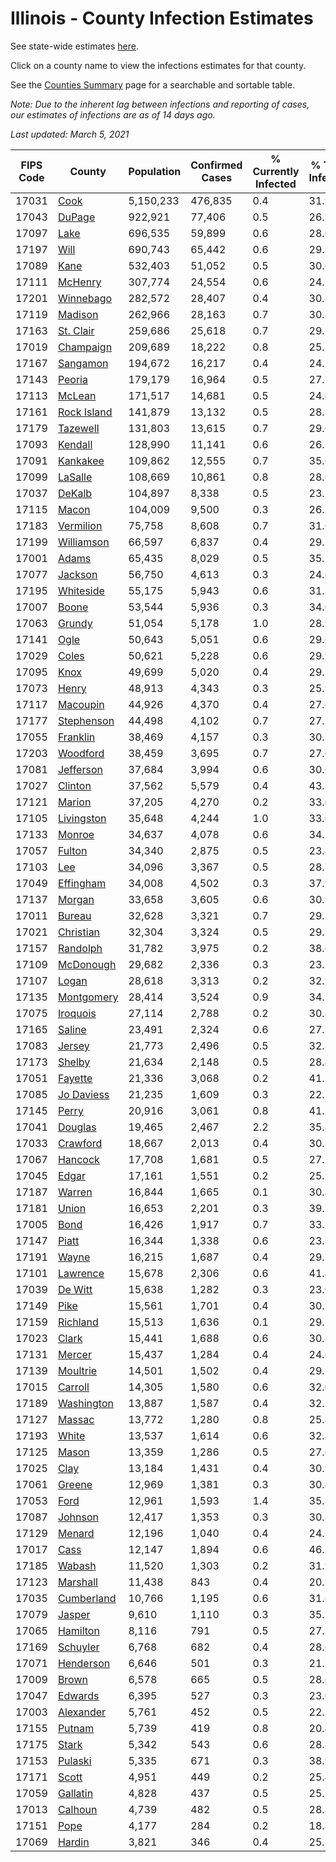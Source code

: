 # Illinois - County Infection Estimates

See state-wide estimates [here](/infections/us-il).

Click on a county name to view the infections estimates for that county.

See the [Counties Summary](/infections/summary-counties) page for a searchable and sortable table.

*Note: Due to the inherent lag between infections and reporting of cases, our estimates of infections are as of 14 days ago.*

*Last updated: March 5, 2021*

|   FIPS Code |                     County |   Population |   Confirmed Cases |   % Currently Infected |   % Total Infected |
|-------------|----------------------------|--------------|-------------------|------------------------|--------------------|
|       17031 |               [Cook](cook) |    5,150,233 |           476,835 |                    0.4 |               31.9 |
|       17043 |           [DuPage](dupage) |      922,921 |            77,406 |                    0.5 |               26.5 |
|       17097 |               [Lake](lake) |      696,535 |            59,899 |                    0.6 |               28.6 |
|       17197 |               [Will](will) |      690,743 |            65,442 |                    0.6 |               29.7 |
|       17089 |               [Kane](kane) |      532,403 |            51,052 |                    0.5 |               30.6 |
|       17111 |         [McHenry](mchenry) |      307,774 |            24,554 |                    0.6 |               24.2 |
|       17201 |     [Winnebago](winnebago) |      282,572 |            28,407 |                    0.4 |               30.8 |
|       17119 |         [Madison](madison) |      262,966 |            28,163 |                    0.7 |               30.8 |
|       17163 |     [St. Clair](st.-clair) |      259,686 |            25,618 |                    0.7 |               29.1 |
|       17019 |     [Champaign](champaign) |      209,689 |            18,222 |                    0.8 |               25.2 |
|       17167 |       [Sangamon](sangamon) |      194,672 |            16,217 |                    0.4 |               24.2 |
|       17143 |           [Peoria](peoria) |      179,179 |            16,964 |                    0.5 |               27.1 |
|       17113 |           [McLean](mclean) |      171,517 |            14,681 |                    0.5 |               24.6 |
|       17161 | [Rock Island](rock-island) |      141,879 |            13,132 |                    0.5 |               28.1 |
|       17179 |       [Tazewell](tazewell) |      131,803 |            13,615 |                    0.7 |               29.0 |
|       17093 |         [Kendall](kendall) |      128,990 |            11,141 |                    0.6 |               26.2 |
|       17091 |       [Kankakee](kankakee) |      109,862 |            12,555 |                    0.7 |               35.6 |
|       17099 |         [LaSalle](lasalle) |      108,669 |            10,861 |                    0.8 |               28.6 |
|       17037 |           [DeKalb](dekalb) |      104,897 |             8,338 |                    0.5 |               23.5 |
|       17115 |             [Macon](macon) |      104,009 |             9,500 |                    0.3 |               26.7 |
|       17183 |     [Vermilion](vermilion) |       75,758 |             8,608 |                    0.7 |               31.6 |
|       17199 |   [Williamson](williamson) |       66,597 |             6,837 |                    0.4 |               29.2 |
|       17001 |             [Adams](adams) |       65,435 |             8,029 |                    0.5 |               35.1 |
|       17077 |         [Jackson](jackson) |       56,750 |             4,613 |                    0.3 |               24.6 |
|       17195 |     [Whiteside](whiteside) |       55,175 |             5,943 |                    0.6 |               31.5 |
|       17007 |             [Boone](boone) |       53,544 |             5,936 |                    0.3 |               34.0 |
|       17063 |           [Grundy](grundy) |       51,054 |             5,178 |                    1.0 |               28.9 |
|       17141 |               [Ogle](ogle) |       50,643 |             5,051 |                    0.6 |               29.6 |
|       17029 |             [Coles](coles) |       50,621 |             5,228 |                    0.6 |               29.9 |
|       17095 |               [Knox](knox) |       49,699 |             5,020 |                    0.4 |               29.1 |
|       17073 |             [Henry](henry) |       48,913 |             4,343 |                    0.3 |               25.9 |
|       17117 |       [Macoupin](macoupin) |       44,926 |             4,370 |                    0.4 |               27.6 |
|       17177 |   [Stephenson](stephenson) |       44,498 |             4,102 |                    0.7 |               27.2 |
|       17055 |       [Franklin](franklin) |       38,469 |             4,157 |                    0.3 |               30.5 |
|       17203 |       [Woodford](woodford) |       38,459 |             3,695 |                    0.7 |               27.0 |
|       17081 |     [Jefferson](jefferson) |       37,684 |             3,994 |                    0.6 |               30.6 |
|       17027 |         [Clinton](clinton) |       37,562 |             5,579 |                    0.4 |               43.8 |
|       17121 |           [Marion](marion) |       37,205 |             4,270 |                    0.2 |               33.0 |
|       17105 |   [Livingston](livingston) |       35,648 |             4,244 |                    1.0 |               33.6 |
|       17133 |           [Monroe](monroe) |       34,637 |             4,078 |                    0.6 |               34.2 |
|       17057 |           [Fulton](fulton) |       34,340 |             2,875 |                    0.5 |               23.4 |
|       17103 |                 [Lee](lee) |       34,096 |             3,367 |                    0.5 |               28.7 |
|       17049 |     [Effingham](effingham) |       34,008 |             4,502 |                    0.3 |               37.9 |
|       17137 |           [Morgan](morgan) |       33,658 |             3,605 |                    0.6 |               30.9 |
|       17011 |           [Bureau](bureau) |       32,628 |             3,321 |                    0.7 |               29.1 |
|       17021 |     [Christian](christian) |       32,304 |             3,324 |                    0.5 |               29.5 |
|       17157 |       [Randolph](randolph) |       31,782 |             3,975 |                    0.2 |               38.6 |
|       17109 |     [McDonough](mcdonough) |       29,682 |             2,336 |                    0.3 |               23.2 |
|       17107 |             [Logan](logan) |       28,618 |             3,313 |                    0.2 |               32.9 |
|       17135 |   [Montgomery](montgomery) |       28,414 |             3,524 |                    0.9 |               34.5 |
|       17075 |       [Iroquois](iroquois) |       27,114 |             2,788 |                    0.2 |               30.8 |
|       17165 |           [Saline](saline) |       23,491 |             2,324 |                    0.6 |               27.5 |
|       17083 |           [Jersey](jersey) |       21,773 |             2,496 |                    0.5 |               32.8 |
|       17173 |           [Shelby](shelby) |       21,634 |             2,148 |                    0.5 |               28.4 |
|       17051 |         [Fayette](fayette) |       21,336 |             3,068 |                    0.2 |               41.2 |
|       17085 |   [Jo Daviess](jo-daviess) |       21,235 |             1,609 |                    0.3 |               22.2 |
|       17145 |             [Perry](perry) |       20,916 |             3,061 |                    0.8 |               41.2 |
|       17041 |         [Douglas](douglas) |       19,465 |             2,467 |                    2.2 |               35.8 |
|       17033 |       [Crawford](crawford) |       18,667 |             2,013 |                    0.4 |               30.3 |
|       17067 |         [Hancock](hancock) |       17,708 |             1,681 |                    0.5 |               27.1 |
|       17045 |             [Edgar](edgar) |       17,161 |             1,551 |                    0.2 |               25.7 |
|       17187 |           [Warren](warren) |       16,844 |             1,665 |                    0.1 |               30.8 |
|       17181 |             [Union](union) |       16,653 |             2,201 |                    0.3 |               39.5 |
|       17005 |               [Bond](bond) |       16,426 |             1,917 |                    0.7 |               33.1 |
|       17147 |             [Piatt](piatt) |       16,344 |             1,338 |                    0.6 |               23.3 |
|       17191 |             [Wayne](wayne) |       16,215 |             1,687 |                    0.4 |               29.2 |
|       17101 |       [Lawrence](lawrence) |       15,678 |             2,306 |                    0.6 |               41.4 |
|       17039 |         [De Witt](de-witt) |       15,638 |             1,282 |                    0.3 |               23.0 |
|       17149 |               [Pike](pike) |       15,561 |             1,701 |                    0.4 |               30.9 |
|       17159 |       [Richland](richland) |       15,513 |             1,636 |                    0.1 |               29.7 |
|       17023 |             [Clark](clark) |       15,441 |             1,688 |                    0.6 |               30.8 |
|       17131 |           [Mercer](mercer) |       15,437 |             1,284 |                    0.4 |               24.0 |
|       17139 |       [Moultrie](moultrie) |       14,501 |             1,502 |                    0.4 |               29.5 |
|       17015 |         [Carroll](carroll) |       14,305 |             1,580 |                    0.6 |               32.0 |
|       17189 |   [Washington](washington) |       13,887 |             1,587 |                    0.4 |               32.5 |
|       17127 |           [Massac](massac) |       13,772 |             1,280 |                    0.8 |               25.8 |
|       17193 |             [White](white) |       13,537 |             1,614 |                    0.6 |               32.8 |
|       17125 |             [Mason](mason) |       13,359 |             1,286 |                    0.5 |               27.6 |
|       17025 |               [Clay](clay) |       13,184 |             1,431 |                    0.4 |               30.9 |
|       17061 |           [Greene](greene) |       12,969 |             1,381 |                    0.3 |               30.4 |
|       17053 |               [Ford](ford) |       12,961 |             1,593 |                    1.4 |               35.1 |
|       17087 |         [Johnson](johnson) |       12,417 |             1,353 |                    0.3 |               30.8 |
|       17129 |           [Menard](menard) |       12,196 |             1,040 |                    0.4 |               24.2 |
|       17017 |               [Cass](cass) |       12,147 |             1,894 |                    0.6 |               46.3 |
|       17185 |           [Wabash](wabash) |       11,520 |             1,303 |                    0.2 |               31.9 |
|       17123 |       [Marshall](marshall) |       11,438 |               843 |                    0.4 |               20.5 |
|       17035 |   [Cumberland](cumberland) |       10,766 |             1,195 |                    0.6 |               31.6 |
|       17079 |           [Jasper](jasper) |        9,610 |             1,110 |                    0.3 |               35.2 |
|       17065 |       [Hamilton](hamilton) |        8,116 |               791 |                    0.5 |               27.5 |
|       17169 |       [Schuyler](schuyler) |        6,768 |               682 |                    0.4 |               28.6 |
|       17071 |     [Henderson](henderson) |        6,646 |               501 |                    0.3 |               21.7 |
|       17009 |             [Brown](brown) |        6,578 |               665 |                    0.5 |               28.6 |
|       17047 |         [Edwards](edwards) |        6,395 |               527 |                    0.3 |               23.0 |
|       17003 |     [Alexander](alexander) |        5,761 |               452 |                    0.5 |               22.5 |
|       17155 |           [Putnam](putnam) |        5,739 |               419 |                    0.8 |               20.4 |
|       17175 |             [Stark](stark) |        5,342 |               543 |                    0.6 |               28.8 |
|       17153 |         [Pulaski](pulaski) |        5,335 |               671 |                    0.3 |               38.9 |
|       17171 |             [Scott](scott) |        4,951 |               449 |                    0.2 |               25.4 |
|       17059 |       [Gallatin](gallatin) |        4,828 |               437 |                    0.5 |               25.7 |
|       17013 |         [Calhoun](calhoun) |        4,739 |               482 |                    0.5 |               28.8 |
|       17151 |               [Pope](pope) |        4,177 |               284 |                    0.2 |               18.8 |
|       17069 |           [Hardin](hardin) |        3,821 |               346 |                    0.4 |               25.1 |